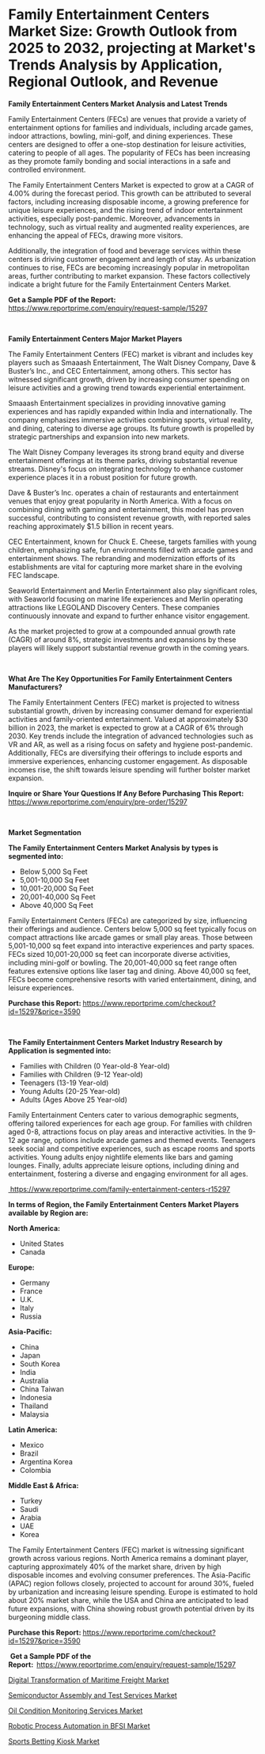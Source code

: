 <p><h1>Family Entertainment Centers Market Size: Growth Outlook from 2025 to 2032, projecting at Market's Trends Analysis by Application, Regional Outlook, and Revenue</h1></p><p><strong>Family Entertainment Centers Market Analysis and Latest Trends</strong></p>
<p><p>Family Entertainment Centers (FECs) are venues that provide a variety of entertainment options for families and individuals, including arcade games, indoor attractions, bowling, mini-golf, and dining experiences. These centers are designed to offer a one-stop destination for leisure activities, catering to people of all ages. The popularity of FECs has been increasing as they promote family bonding and social interactions in a safe and controlled environment.</p><p>The Family Entertainment Centers Market is expected to grow at a CAGR of 4.00% during the forecast period. This growth can be attributed to several factors, including increasing disposable income, a growing preference for unique leisure experiences, and the rising trend of indoor entertainment activities, especially post-pandemic. Moreover, advancements in technology, such as virtual reality and augmented reality experiences, are enhancing the appeal of FECs, drawing more visitors.</p><p>Additionally, the integration of food and beverage services within these centers is driving customer engagement and length of stay. As urbanization continues to rise, FECs are becoming increasingly popular in metropolitan areas, further contributing to market expansion. These factors collectively indicate a bright future for the Family Entertainment Centers Market.</p></p>
<p><strong>Get a Sample PDF of the Report:&nbsp;</strong> <a href="https://www.reportprime.com/enquiry/request-sample/15297?utm_campaign=75&utm_medium=2&utm_source=Github&utm_content=ia&utm_term=20032025&utm_id=family-entertainment-centers">https://www.reportprime.com/enquiry/request-sample/15297</a></p>
<p>&nbsp;</p>
<p><strong>Family Entertainment Centers Major Market Players</strong></p>
<p><p>The Family Entertainment Centers (FEC) market is vibrant and includes key players such as Smaaash Entertainment, The Walt Disney Company, Dave & Buster’s Inc., and CEC Entertainment, among others. This sector has witnessed significant growth, driven by increasing consumer spending on leisure activities and a growing trend towards experiential entertainment.</p><p>Smaaash Entertainment specializes in providing innovative gaming experiences and has rapidly expanded within India and internationally. The company emphasizes immersive activities combining sports, virtual reality, and dining, catering to diverse age groups. Its future growth is propelled by strategic partnerships and expansion into new markets.</p><p>The Walt Disney Company leverages its strong brand equity and diverse entertainment offerings at its theme parks, driving substantial revenue streams. Disney's focus on integrating technology to enhance customer experience places it in a robust position for future growth.</p><p>Dave & Buster’s Inc. operates a chain of restaurants and entertainment venues that enjoy great popularity in North America. With a focus on combining dining with gaming and entertainment, this model has proven successful, contributing to consistent revenue growth, with reported sales reaching approximately $1.5 billion in recent years.</p><p>CEC Entertainment, known for Chuck E. Cheese, targets families with young children, emphasizing safe, fun environments filled with arcade games and entertainment shows. The rebranding and modernization efforts of its establishments are vital for capturing more market share in the evolving FEC landscape.</p><p>Seaworld Entertainment and Merlin Entertainment also play significant roles, with Seaworld focusing on marine life experiences and Merlin operating attractions like LEGOLAND Discovery Centers. These companies continuously innovate and expand to further enhance visitor engagement.</p><p>As the market projected to grow at a compounded annual growth rate (CAGR) of around 8%, strategic investments and expansions by these players will likely support substantial revenue growth in the coming years.</p></p>
<p>&nbsp;</p>
<p><strong>What Are The Key Opportunities For Family Entertainment Centers Manufacturers?</strong></p>
<p><p>The Family Entertainment Centers (FEC) market is projected to witness substantial growth, driven by increasing consumer demand for experiential activities and family-oriented entertainment. Valued at approximately $30 billion in 2023, the market is expected to grow at a CAGR of 6% through 2030. Key trends include the integration of advanced technologies such as VR and AR, as well as a rising focus on safety and hygiene post-pandemic. Additionally, FECs are diversifying their offerings to include esports and immersive experiences, enhancing customer engagement. As disposable incomes rise, the shift towards leisure spending will further bolster market expansion.</p></p>
<p><strong>Inquire or Share Your Questions If Any Before Purchasing This Report:</strong> <a href="https://www.reportprime.com/enquiry/pre-order/15297?utm_campaign=75&utm_medium=2&utm_source=Github&utm_content=ia&utm_term=20032025&utm_id=family-entertainment-centers">https://www.reportprime.com/enquiry/pre-order/15297</a></p>
<p>&nbsp;</p>
<p><strong>Market Segmentation</strong></p>
<p><strong>The Family Entertainment Centers Market Analysis by types is segmented into:</strong></p>
<p><ul><li>Below 5,000 Sq Feet</li><li>5,001-10,000 Sq Feet</li><li>10,001-20,000 Sq Feet</li><li>20,001-40,000 Sq Feet</li><li>Above 40,000 Sq Feet</li></ul></p>
<p><p>Family Entertainment Centers (FECs) are categorized by size, influencing their offerings and audience. Centers below 5,000 sq feet typically focus on compact attractions like arcade games or small play areas. Those between 5,001-10,000 sq feet expand into interactive experiences and party spaces. FECs sized 10,001-20,000 sq feet can incorporate diverse activities, including mini-golf or bowling. The 20,001-40,000 sq feet range often features extensive options like laser tag and dining. Above 40,000 sq feet, FECs become comprehensive resorts with varied entertainment, dining, and leisure experiences.</p></p>
<p><strong>Purchase this Report:&nbsp;</strong><a href="https://www.reportprime.com/checkout?id=15297&price=3590&utm_campaign=75&utm_medium=2&utm_source=Github&utm_content=ia&utm_term=20032025&utm_id=family-entertainment-centers">https://www.reportprime.com/checkout?id=15297&price=3590</a></p>
<p>&nbsp;</p>
<p><strong>The Family Entertainment Centers Market Industry Research by Application is segmented into:</strong></p>
<p><ul><li>Families with Children (0 Year-old-8 Year-old)</li><li>Families with Children (9-12 Year-old)</li><li>Teenagers (13-19 Year-old)</li><li>Young Adults (20-25 Year-old)</li><li>Adults (Ages Above 25 Year-old)</li></ul></p>
<p><p>Family Entertainment Centers cater to various demographic segments, offering tailored experiences for each age group. For families with children aged 0-8, attractions focus on play areas and interactive activities. In the 9-12 age range, options include arcade games and themed events. Teenagers seek social and competitive experiences, such as escape rooms and sports activities. Young adults enjoy nightlife elements like bars and gaming lounges. Finally, adults appreciate leisure options, including dining and entertainment, fostering a diverse and engaging environment for all ages.</p></p>
<p><a href="https://www.reportprime.com/family-entertainment-centers-r15297?utm_campaign=75&utm_medium=2&utm_source=Github&utm_content=ia&utm_term=20032025&utm_id=family-entertainment-centers">&nbsp;https://www.reportprime.com/family-entertainment-centers-r15297</a></p>
<p><strong>In terms of Region, the Family Entertainment Centers Market Players available by Region are:</strong></p>
<p>
    <p> <strong> North America: </strong>
        <ul>
            <li>United States</li>
            <li>Canada</li>
        </ul>
        </p> 
    <p> <strong> Europe: </strong>
        <ul>
            <li>Germany</li>
            <li>France</li>
            <li>U.K.</li>
            <li>Italy</li>
            <li>Russia</li>
        </ul>
        </p> 
    <p> <strong> Asia-Pacific: </strong>
        <ul>
            <li>China</li>
            <li>Japan</li>
            <li>South Korea</li>
            <li>India</li>
            <li>Australia</li>
            <li>China Taiwan</li>
            <li>Indonesia</li>
            <li>Thailand</li>
            <li>Malaysia</li>
        </ul>
        </p> 
    <p> <strong> Latin America: </strong>
        <ul>
            <li>Mexico</li>
            <li>Brazil</li>
            <li>Argentina Korea</li>
            <li>Colombia</li>
        </ul>
        </p> 
    <p> <strong> Middle East & Africa: </strong>
        <ul>
            <li>Turkey</li>
            <li>Saudi</li>
            <li>Arabia</li>
            <li>UAE</li>
            <li>Korea</li>
        </ul>
    </p>
    </p>
<p><p>The Family Entertainment Centers (FEC) market is witnessing significant growth across various regions. North America remains a dominant player, capturing approximately 40% of the market share, driven by high disposable incomes and evolving consumer preferences. The Asia-Pacific (APAC) region follows closely, projected to account for around 30%, fueled by urbanization and increasing leisure spending. Europe is estimated to hold about 20% market share, while the USA and China are anticipated to lead future expansions, with China showing robust growth potential driven by its burgeoning middle class.</p></p>
<p><strong>Purchase this Report: </strong><a href="https://www.reportprime.com/checkout?id=15297&price=3590&utm_campaign=75&utm_medium=2&utm_source=Github&utm_content=ia&utm_term=20032025&utm_id=family-entertainment-centers">https://www.reportprime.com/checkout?id=15297&price=3590</a></p>
<p>&nbsp;<strong>Get a Sample PDF of the Report:&nbsp;&nbsp;</strong><a href="https://www.reportprime.com/enquiry/request-sample/15297?utm_campaign=75&utm_medium=2&utm_source=Github&utm_content=ia&utm_term=20032025&utm_id=family-entertainment-centers">https://www.reportprime.com/enquiry/request-sample/15297</a></p>
<p><strong></strong></p>
<p><p><a href="https://github.com/zeraikulkawb/Market-Research-Report-List-1/blob/main/digital-transformation-of-maritime-freight-market.md?utm_campaign=75&utm_medium=2&utm_source=Github&utm_content=ia&utm_term=20032025&utm_id=family-entertainment-centers">Digital Transformation of Maritime Freight Market</a></p><p><a href="https://github.com/FassouRP/Market-Research-Report-List-7/blob/main/semiconductor-assembly-and-test-services-market.md?utm_campaign=75&utm_medium=2&utm_source=Github&utm_content=ia&utm_term=20032025&utm_id=family-entertainment-centers">Semiconductor Assembly and Test Services Market</a></p><p><a href="https://github.com/juniordelafrance/Market-Research-Report-List-5/blob/main/oil-condition-monitoring-services-market.md?utm_campaign=75&utm_medium=2&utm_source=Github&utm_content=ia&utm_term=20032025&utm_id=family-entertainment-centers">Oil Condition Monitoring Services Market</a></p><p><a href="https://github.com/dandatesha7q/Market-Research-Report-List-1/blob/main/robotic-process-automation-in-bfsi-market.md?utm_campaign=75&utm_medium=2&utm_source=Github&utm_content=ia&utm_term=20032025&utm_id=family-entertainment-centers">Robotic Process Automation in BFSI Market</a></p><p><a href="https://github.com/rahu1506/Market-Research-Report-List-7/blob/main/sports-betting-kiosk-market.md?utm_campaign=75&utm_medium=2&utm_source=Github&utm_content=ia&utm_term=20032025&utm_id=family-entertainment-centers">Sports Betting Kiosk Market</a></p></p>